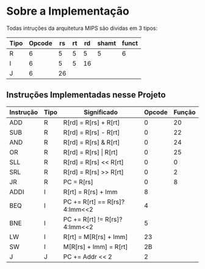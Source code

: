 # Sobre a Implementação
Todas intruções da arquitetura MIPS são dividas em 3 tipos:

| Tipo | Opcode | rs | rt | rd | shamt | funct |
| - | ------ | -- | -- | -- | ----- | ----- |
| R | 6      | 5  |  5 | 5  | 5     | 6     |
| I |   6    |  5 |  5 |     16            |
| J | 6 | 26 |

## Instruções Implementadas nesse Projeto
| Instrução | Tipo | Significado | Opcode | Função |
| --------- | ---- | ----------- | ------ | ------ |
| ADD		| R | R[rd] = R[rs] + R[rt] | 0 | 20 |
| SUB		| R | R[rd] = R[rs] - R[rt] | 0 | 22 |
| AND		| R | R[rd] = R[rs] & R[rt] | 0 | 24 |
| OR		| R | R[rd] = R[rs] \| R[rt] | 0 | 25 |
| SLL		| R | R[rd] = R[rs] << R[rt] | 0 | 0 |
| SRL		| R | R[rd] = R[rs] >> R[rt] | 0 | 2 |
| JR		| R | PC = R[rs] | 0 | 8 |
| ADDI		| I | R[rt] = R[rs] + Imm | 8 |  |
| BEQ		| I | PC += R[rt] == R[rs]?4:Imm<<2 | 4 |  |
| BNE		| I | PC += R[rt] != R[rs]?4:Imm<<2 | 5 |  |
| LW		| I | R[rt] = M[R[rs] + Imm] | 23 |  |
| SW		| I | M[R[rs] + Imm] = R[rt] | 2B |  |
| J			| J | PC += Addr << 2 | 2 |  |